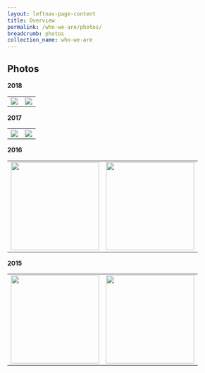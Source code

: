 ```yaml
---
layout: leftnav-page-content
title: Overview
permalink: /who-we-are/photos/
breadcrumb: photos
collection_name: who-we-are
---
```


Photos
---
**2018**
<table>
<tr>
<td><img src="/images/sample/MACAD2018-03.jpg"></td>
<td><img src="/images/sample/P2M-Mediator-Appointment-Ceremony-P2-331.jpg"></td>
</tr>

</table>


**2017**
<table>
<tr>
<td><img src="/images/sample/MACAD2018-03.jpg"></td>
<td><img src="/images/sample/P2M-Mediator-Appointment-Ceremony-P2-331.jpg"></td>
</tr>

</table>


**2016**
<table>
<tr>
<td><img src="/images/sample/MACAD2018-03.jpg"  style="width:200px;height:200px;"></td>
<td><img src="/images/sample/P2M-Mediator-Appointment-Ceremony-P2-331.jpg"  style="width:200px;height:200px;"></td>
</tr>

</table>


**2015**
<table>
<tr>
<td><img src="/images/sample/MACAD2018-03.jpg"  style="width:200px;height:200px;"></td>
<td><img src="/images/sample/P2M-Mediator-Appointment-Ceremony-P2-331.jpg"  style="width:200px;height:200px;"></td>
</tr>

</table>
